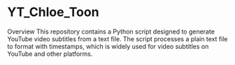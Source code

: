 # YT_Chloe_Toon

Overview
This repository contains a Python script designed to generate YouTube video subtitles from a text file. 
The script processes a plain text file to format with timestamps, which is widely used for video subtitles on YouTube and other platforms.
